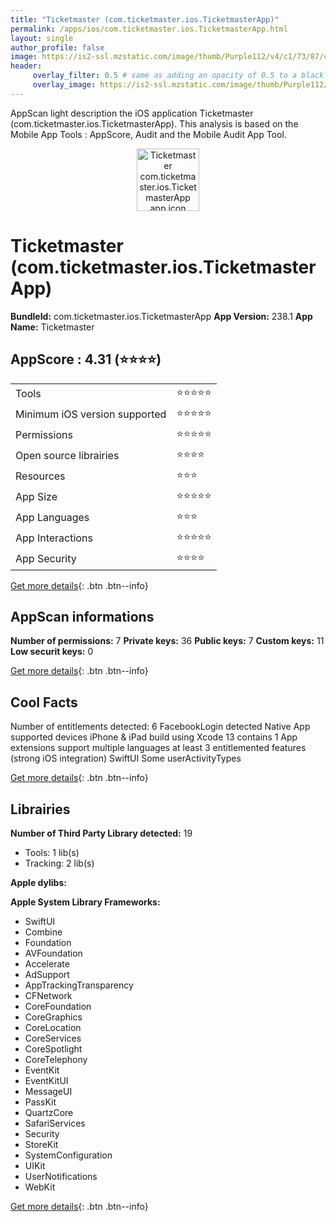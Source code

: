 ```yaml
---
title: "Ticketmaster (com.ticketmaster.ios.TicketmasterApp)"
permalink: /apps/ios/com.ticketmaster.ios.TicketmasterApp.html
layout: single
author_profile: false
image: https://is2-ssl.mzstatic.com/image/thumb/Purple112/v4/c1/73/87/c173878b-5c7f-0fda-f450-68f8c4e829e1/AppIcon-0-1x_U007emarketing-0-7-0-85-220.png/512x512bb.jpg
header: 
     overlay_filter: 0.5 # same as adding an opacity of 0.5 to a black background
     overlay_image: https://is2-ssl.mzstatic.com/image/thumb/Purple112/v4/c1/73/87/c173878b-5c7f-0fda-f450-68f8c4e829e1/AppIcon-0-1x_U007emarketing-0-7-0-85-220.png/512x512bb.jpg
---
```

AppScan light description the iOS application Ticketmaster (com.ticketmaster.ios.TicketmasterApp). This analysis is based on the Mobile App Tools : AppScore, Audit and the Mobile Audit App Tool.

  
  
<div style="text-align: center;"><img src="https://is2-ssl.mzstatic.com/image/thumb/Purple112/v4/c1/73/87/c173878b-5c7f-0fda-f450-68f8c4e829e1/AppIcon-0-1x_U007emarketing-0-7-0-85-220.png/512x512bb.jpg" width="100" height="100" alt="Ticketmaster com.ticketmaster.ios.TicketmasterApp app icon"></div>  
  
# Ticketmaster (com.ticketmaster.ios.TicketmasterApp)

**BundleId:** com.ticketmaster.ios.TicketmasterApp
**App Version:** 238.1
**App Name:** Ticketmaster


## AppScore : 4.31 (⭐️⭐️⭐️⭐️) 

<table>
<tr><td> Tools </td><td> ⭐️⭐️⭐️⭐️⭐️ </td></tr>
<tr><td> Minimum iOS version supported </td><td> ⭐️⭐️⭐️⭐️⭐️ </td></tr>
<tr><td> Permissions </td><td> ⭐️⭐️⭐️⭐️⭐️ </td></tr>
<tr><td> Open source librairies </td><td> ⭐️⭐️⭐️⭐️ </td></tr>
<tr><td> Resources </td><td> ⭐️⭐️⭐️ </td></tr>
<tr><td> App Size </td><td> ⭐️⭐️⭐️⭐️⭐️ </td></tr>
<tr><td> App Languages </td><td> ⭐️⭐️⭐️ </td></tr>
<tr><td> App Interactions </td><td> ⭐️⭐️⭐️⭐️⭐️ </td></tr>
<tr><td> App Security </td><td> ⭐️⭐️⭐️⭐️ </td></tr>
</table>

[Get more details](/pricing.html){: .btn .btn--info}  
  
## AppScan informations 

**Number of permissions:** 7
**Private keys:** 36
**Public keys:** 7
**Custom keys:** 11
**Low securit keys:** 0
  
[Get more details](/pricing.html){: .btn .btn--info}

## Cool Facts

Number of entitlements detected: 6
FacebookLogin detected
Native App
supported devices iPhone & iPad
build using Xcode 13
contains 1 App extensions
support multiple languages
at least 3 entitlemented features (strong iOS integration)
SwiftUI
Some userActivityTypes
  
[Get more details](/pricing.html){: .btn .btn--info}

## Librairies 
**Number of Third Party Library detected:** 19
- Tools: 1 lib(s)
- Tracking: 2 lib(s)

**Apple dylibs:**


**Apple System Library Frameworks:**
- SwiftUI
- Combine
- Foundation
- AVFoundation
- Accelerate
- AdSupport
- AppTrackingTransparency
- CFNetwork
- CoreFoundation
- CoreGraphics
- CoreLocation
- CoreServices
- CoreSpotlight
- CoreTelephony
- EventKit
- EventKitUI
- MessageUI
- PassKit
- QuartzCore
- SafariServices
- Security
- StoreKit
- SystemConfiguration
- UIKit
- UserNotifications
- WebKit


  
[Get more details](/pricing.html){: .btn .btn--info}

